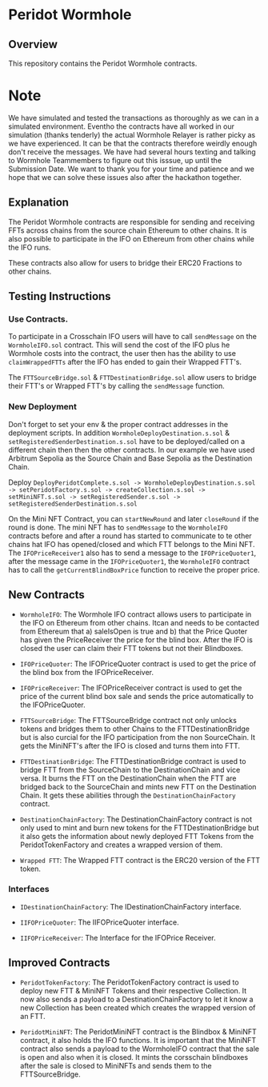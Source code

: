 # Peridot Wormhole

## Overview

This repository contains the Peridot Wormhole contracts.

# Note

We have simulated and tested the transactions as thoroughly as we can in a simulated environment. Eventho the contracts have all worked in our simulation (thanks tenderly) the actual Wormhole Relayer is rather picky as we have experienced. It can be that the contracts therefore weirdly enough don't receive the messages. We have had several hours texting and talking to Wormhole Teammembers to figure out this isssue, up until the Submission Date. We want to thank you for your time and patience and we hope that we can solve these issues also after the hackathon together.

## Explanation

The Peridot Wormhole contracts are responsible for sending and receiving FFTs across chains from the source chain Ethereum to other chains. It is also possible to participate in the IFO on Ethereum from other chains while the IFO runs.

These contracts also allow for users to bridge their ERC20 Fractions to other chains.

## Testing Instructions

### Use Contracts.

To participate in a Crosschain IFO users will have to call `sendMessage` on the `WormholeIFO.sol` contract. This will send the cost of the IFO plus he Wormhole costs into the contract, the user then has the ability to use `claimWrappedFTTs` after the IFO has ended to gain their Wrapped FTT's.

The `FTTSourceBridge.sol` & `FTTDestinationBridge.sol` allow users to bridge their FTT's or Wrapped FTT's by calling the `sendMessage` function.

### New Deployment

Don't forget to set your env & the proper contract addresses in the deployment scripts. In addition `WormholeDeployDestination.s.sol` & `setRegisteredSenderDestination.s.sol` have to be deployed/called on a different chain then then the other contracts. In our example we have used Arbitrum Sepolia as the Source Chain and Base Sepolia as the Destination Chain.

Deploy `DeployPeridotComplete.s.sol -> WormholeDeployDestination.s.sol -> setPeridotFactory.s.sol -> createCollection.s.sol -> setMiniNFT.s.sol -> setRegisteredSender.s.sol -> setRegisteredSenderDestination.s.sol`

On the Mini NFT Contract, you can `startNewRound` and later `closeRound` if the round is done. The mini NFT has to `sendMessage` to the `WormholeIFO` contracts before and after a round has started to communicate to te other chains hat IFO has opened/closed and which FTT belongs to the Mini NFT. The `IFOPriceReceiver1` also has to send a message to the `IFOPriceQuoter1`, after the message came in the `IFOPriceQuoter1`, the `WormholeIFO` contract has to call the `getCurrentBlindBoxPrice` function to receive the proper price.

## New Contracts

- `WormholeIFO`: The Wormhole IFO contract allows users to participate in the IFO on Ethereum from other chains. Itcan and needs to be contacted from Ethereum that a) saleIsOpen is true and b) that the Price Quoter has given the PriceReceiver the price for the blind box. After the IFO is closed the user can claim their FTT tokens but not their Blindboxes.

- `IFOPriceQuoter`: The IFOPriceQuoter contract is used to get the price of the blind box from the IFOPriceReceiver.

- `IFOPriceReceiver`: The IFOPriceReceiver contract is used to get the price of the current blind box sale and sends the price automatically to the IFOPriceQuoter.

- `FTTSourceBridge`: The FTTSourceBridge contract not only unlocks tokens and bridges them to other Chains to the FTTDestinationBridge but is also curcial for the IFO participation from the non SourceChain. It gets the MiniNFT's after the IFO is closed and turns them into FTT.

- `FTTDestinationBridge`: The FTTDestinationBridge contract is used to bridge FTT from the SourceChain to the DestinationChain and vice versa. It burns the FTT on the DestinationChain when the FTT are bridged back to the SourceChain and mints new FTT on the Destination Chain. It gets these abilities through the `DestinationChainFactory` contract.

- `DestinationChainFactory`: The DestinationChainFactory contract is not only used to mint and burn new tokens for the FTTDestinationBridge but it also gets the information about newly deployed FTT Tokens from the PeridotTokenFactory and creates a wrapped version of them.

- `Wrapped FTT`: The Wrapped FTT contract is the ERC20 version of the FTT token.

### Interfaces

- `IDestinationChainFactory`: The IDestinationChainFactory interface.

- `IIFOPriceQuoter`: The IIFOPriceQuoter interface.

- `IIFOPriceReceiver`: The Interface for the IFOPrice Receiver.

## Improved Contracts

- `PeridotTokenFactory`: The PeridotTokenFactory contract is used to deploy new FTT & MiniNFT
  Tokens and their respective Collection. It now also sends a payload to a DestinationChainFactory to let it know a new Collection has been created which creates the wrapped version of an FTT.

- `PeridotMiniNFT`: The PeridotMiniNFT contract is the Blindbox & MiniNFT contract, it also holds the IFO functions. It is important that the MiniNFT contract also sends a payload to the WormholeIFO contract that the sale is open and also when it is closed. It mints the corsschain blindboxes after the sale is closed to MiniNFTs and sends them to the FTTSourceBridge.
